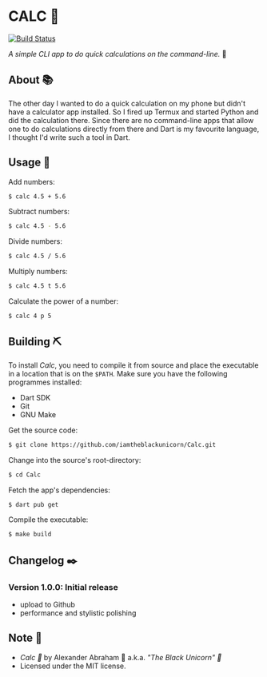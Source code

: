 # CALC :octopus:

[![Build Status](https://travis-ci.com/iamtheblackunicorn/Calc.svg?branch=main)](https://travis-ci.com/iamtheblackunicorn/Calc)

*A simple CLI app to do quick calculations on the command-line.* :octopus:

## About :books:

The other day I wanted to do a quick calculation on my phone but didn't have a calculator app installed.
So I fired up Termux and started Python and did the calculation there. Since there are no command-line apps
that allow one to do calculations directly from there and Dart is my favourite language, I thought I'd write such a tool in Dart.

## Usage :hammer:

Add numbers:
```bash
$ calc 4.5 + 5.6
```

Subtract numbers:
```bash
$ calc 4.5 - 5.6
```

Divide numbers:
```bash
$ calc 4.5 / 5.6
```

Multiply numbers:
```bash
$ calc 4.5 t 5.6
```

Calculate the power of a number:
```bash
$ calc 4 p 5
```

## Building :pick:

To install *Calc*, you need to compile it from source and place the executable in a location that is on the `$PATH`.
Make sure you have the following programmes installed:

- Dart SDK
- Git
- GNU Make

Get the source code:
```bash
$ git clone https://github.com/iamtheblackunicorn/Calc.git
```

Change into the source's root-directory:
```bash
$ cd Calc
```

Fetch the app's dependencies:
```bash
$ dart pub get
```

Compile the executable:
```bash
$ make build
```

## Changelog :black_nib:

### Version 1.0.0: Initial release

- upload to Github
- performance and stylistic polishing

## Note :scroll:

- *Calc :octopus:* by Alexander Abraham :black_heart: a.k.a. *"The Black Unicorn" :unicorn:*
- Licensed under the MIT license.
